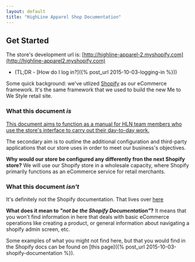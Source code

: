 ```yaml
---
layout: default
title: "HighLine Apparel Shop Documentation"
---
```


## Get Started

The store's development url is: [http://highline-apparel-2.myshopify.com](http://highline-apparel2.myshopify.com)

* (TL;DR - [How do I log in?]({% post_url 2015-10-03-logging-in %}))

Some quick background: we've utlized [Shopify](http://www.shopify.com) as our eCommerce framework. It's the same framework that we used to build the new Me to We Style retail site.

### What this document *is*

<u>This document aims to function as a manual for HLN team members who use the store's interface to carry out their day-to-day work.</u>

The secondary aim is to outline the additional configuration and third-party applications that our store uses in order to meet our business's objectives.

**Why would our store be configured any differently fron the next Shopify store?** We will use our Shopify store in a wholesale capacity, where Shopify primarily functions as an eCommerce service for retail merchants.

### What this document *isn't*
It's definitely not the Shopify documentation. That lives over [here](https://docs.shopify.com/)

__What does it mean to *"not be the Shopify Documentation"*?__ It means that you won't find information in here that deals with basic eCommerce operations like creating a product, or general information about navigating a shopify admin screen, etc.

Some examples of what you might not find here, but that you would find in the Shopify docs can be found on [this page]({% post_url 2015-10-03-shopify-documentation %}).
